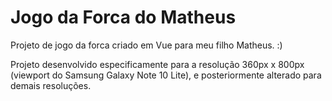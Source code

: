 # Jogo da Forca do Matheus

Projeto de jogo da forca criado em Vue para meu filho Matheus. :)

Projeto desenvolvido especificamente para a resolução 360px x 800px (viewport do Samsung Galaxy Note 10 Lite), e posteriormente alterado para demais resoluções.